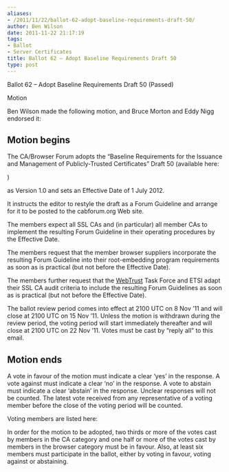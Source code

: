```yaml
---
aliases:
- /2011/11/22/ballot-62-adopt-baseline-requirements-draft-50/
author: Ben Wilson
date: 2011-11-22 21:17:19
tags:
- Ballot
- Server Certificates
title: Ballot 62 – Adopt Baseline Requirements Draft 50
type: post
---
```


Ballot 62 – Adopt Baseline Requirements Draft 50 (Passed)

Motion

Ben Wilson made the following motion, and Bruce Morton and Eddy Nigg endorsed it:

## Motion begins

The CA/Browser Forum adopts the “Baseline Requirements for the Issuance and Management of Publicly-Trusted Certificates” Draft 50 (available here:

)

as Version 1.0 and sets an Effective Date of 1 July 2012.

It instructs the editor to restyle the draft as a Forum Guideline and arrange for it to be posted to the cabforum.org Web site.

The members expect all SSL CAs and (in particular) all member CAs to implement the resulting Forum Guideline in their operating procedures by the Effective Date.

The members request that the member browser suppliers incorporate the resulting Forum Guideline into their root-embedding program requirements as soon as is practical (but not before the Effective Date).

The members further request that the [WebTrust][1] Task Force and ETSI adapt their SSL CA audit criteria to include the resulting Forum Guidelines as soon as is practical (but not before the Effective Date).

The ballot review period comes into effect at 2100 UTC on 8 Nov ’11 and will close at 2100 UTC on 15 Nov ’11. Unless the motion is withdrawn during the review period, the voting period will start immediately thereafter and will close at 2100 UTC on 22 Nov ’11. Votes must be cast by “reply all” to this email.

## Motion ends

A vote in favour of the motion must indicate a clear ‘yes’ in the response. A vote against must indicate a clear ‘no’ in the response. A vote to abstain must indicate a clear ‘abstain’ in the response. Unclear responses will not be counted. The latest vote received from any representative of a voting member before the close of the voting period will be counted.

Voting members are listed here:

In order for the motion to be adopted, two thirds or more of the votes cast by members in the CA category and one half or more of the votes cast by members in the browser category must be in favour. Also, at least six members must participate in the ballot, either by voting in favour, voting against or abstaining.

[1]: /wiki/WebTrust